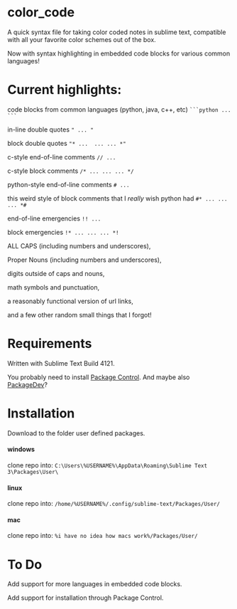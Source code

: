 # color_code

A quick syntax file for taking color coded notes in sublime text, compatible with all your favorite color schemes out of the box.

Now with syntax highlighting in embedded code blocks for various common languages!

# Current highlights:

code blocks from common languages (python, java, c++, etc)
` ```python
...
``` `

in-line double quotes
`" ... "`

block double quotes
`"* ... 
...
... *"`

c-style end-of-line comments
`// ...`

c-style block comments
`/* ...
...
... */`

python-style end-of-line comments
`# ...`

this weird style of block comments that I *really* wish python had
`#* ...
...
... *#`

end-of-line emergencies
`!! ...`

block emergencies
`!* ...
...
... *!`

ALL CAPS (including numbers and underscores),

Proper Nouns (including numbers and underscores),

digits outside of caps and nouns,

math symbols and punctuation,

a reasonably functional version of url links,

and a few other random small things that I forgot!

# Requirements

Written with Sublime Text Build 4121.

You probably need to install [Package Control](https://packagecontrol.io/installation). And maybe also [PackageDev](https://github.com/SublimeText/PackageDev)?

# Installation

Download to the folder user defined packages.
#### windows
clone repo into: ``C:\Users\%USERNAME%\AppData\Roaming\Sublime Text 3\Packages\User\``
#### linux
clone repo into: ``/home/%USERNAME%/.config/sublime-text/Packages/User/``
#### mac
clone repo into: ``%i have no idea how macs work%/Packages/User/``

# To Do

Add support for more languages in embedded code blocks.

Add support for installation through Package Control.